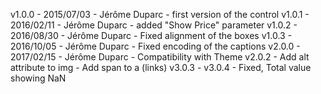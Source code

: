 v1.0.0 - 2015/07/03 - Jérôme Duparc - first version of the control
v1.0.1 - 2016/02/11 - Jérôme Duparc - added "Show Price" parameter
v1.0.2 - 2016/08/30 - Jérôme Duparc - Fixed alignment of the boxes
v1.0.3 - 2016/10/05 - Jérôme Duparc - Fixed encoding of the captions
v2.0.0 - 2017/02/15 - Jérôme Duparc - Compatibility with Theme
v2.0.2 - Add alt attribute to img
       - Add span to a (links)
v3.0.3 -
v3.0.4 - Fixed, Total value showing NaN
